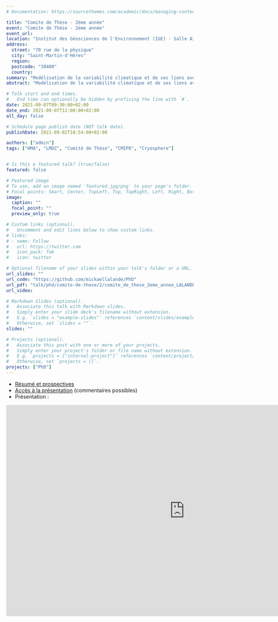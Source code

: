 ```yaml
---
# Documentation: https://sourcethemes.com/academic/docs/managing-content/

title: "Comite de Thèse - 2ème année"
event: "Comite de Thèse - 2ème année"
event_url:
location: "Institut des Géosciences de l'Environnement (IGE) - Salle A300 (MCP)"
address:
  street: "70 rue de la physique"
  city: "Saint-Martin-d'Hères"
  region:
  postcode: "38400"
  country:
summary: "Modélisation de la variabilité climatique et de ses liens avec la cryosphère dans les Hautes Montagnes d'Asie"
abstract: "Modélisation de la variabilité climatique et de ses liens avec la cryosphère dans les Hautes Montagnes d'Asie"

# Talk start and end times.
#   End time can optionally be hidden by prefixing the line with `#`.
date: 2021-09-07T09:30:00+02:00
date_end: 2021-09-07T12:00:00+02:00
all_day: false

# Schedule page publish date (NOT talk date).
publishDate: 2021-09-02T10:54:00+02:00

authors: ["admin"]
tags: ["HMA", "LMDZ", "Comité de Thèse", "CMIP6", "Cryosphere"]


# Is this a featured talk? (true/false)
featured: false

# Featured image
# To use, add an image named `featured.jpg/png` to your page's folder.
# Focal points: Smart, Center, TopLeft, Top, TopRight, Left, Right, BottomLeft, Bottom, BottomRight.
image:
  caption: ""
  focal_point: ""
  preview_only: true

# Custom links (optional).
#   Uncomment and edit lines below to show custom links.
# links:
# - name: Follow
#   url: https://twitter.com
#   icon_pack: fab
#   icon: twitter

# Optional filename of your slides within your talk's folder or a URL.
url_slides: ""
url_code: "https://github.com/mickaellalande/PhD"
url_pdf: "talk/phd/comite-de-these/2/comite_de_these_2eme_annee_LALANDE_v1.pdf"
url_video:

# Markdown Slides (optional).
#   Associate this talk with Markdown slides.
#   Simply enter your slide deck's filename without extension.
#   E.g. `slides = "example-slides"` references `content/slides/example-slides.md`.
#   Otherwise, set `slides = ""`.
slides: ""

# Projects (optional).
#   Associate this post with one or more of your projects.
#   Simply enter your project's folder or file name without extension.
#   E.g. `projects = ["internal-project"]` references `content/project/deep-learning/index.md`.
#   Otherwise, set `projects = []`.
projects: ["PhD"]
---
```


- [Résumé et prospectives](comite_de_these_2eme_annee_LALANDE_v1.pdf)
- [Accès à la présentation](https://docs.google.com/presentation/d/1Q3EW5Td6juRNOAZUKr_P8Omr7i4dtu3YgSus1hmwPxw/edit?usp=sharing) (commentaires possibles)
- Présentation :

<iframe src="https://docs.google.com/presentation/d/e/2PACX-1vSj8M8PZrCtNvsRbpMq4_A6AA2Wt4VQfZ1wqvbIw279LxSHZZa9lfSk1uh6AFEdJNftSJDXV1FLJVdw/embed?start=false&loop=false&delayms=3000" frameborder="0" width="960" height="569" allowfullscreen="true" mozallowfullscreen="true" webkitallowfullscreen="true"></iframe>
